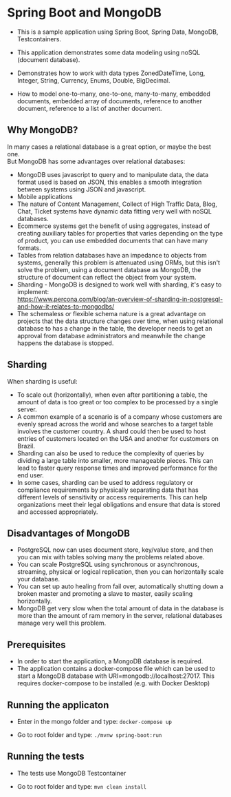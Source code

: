 # Spring Boot and MongoDB

* This is a sample application using Spring Boot, Spring Data, MongoDB, Testcontainers.  

* This application demonstrates some data modeling using noSQL (document database).  

* Demonstrates how to work with data types ZonedDateTime, Long, Integer, String, Currency, Enums, Double, BigDecimal.  

* How to model one-to-many, one-to-one, many-to-many, embedded documents, embedded array of documents, reference to another document, reference to a list of another document.  

## Why MongoDB?

In many cases a relational database is a great option, or maybe the best one.  
But MongoDB has some advantages over relational databases:
* MongoDB uses javascript to query and to manipulate data, the data format used is based on JSON, this enables a smooth integration between systems using JSON and javascript.
* Mobile applications 
* The nature of Content Management, Collect of High Traffic Data, Blog, Chat, Ticket systems have dynamic data fitting very well with noSQL databases.  
* Ecommerce systems get the benefit of using aggregates, instead of creating auxiliary tables for properties that varies depending on the type of product, you can use embedded documents that can have many formats.  
* Tables from relation databases have an impedance to objects from systems, generally this problem is attenuated using ORMs, but this isn't solve the problem, using a document database as MongoDB, the structure of document can reflect the object from your system.
* Sharding - MongoDB is designed to work well with sharding, it's easy to implement:  
 https://www.percona.com/blog/an-overview-of-sharding-in-postgresql-and-how-it-relates-to-mongodbs/
* The schemaless or flexible schema nature is a great advantage on projects that the data structure changes over time, when using relational database to has a change in the table, the developer needs to get an approval from database administrators and meanwhile the change happens the database is stopped. 

## Sharding

When sharding is useful:
* To scale out (horizontally), when even after partitioning a table, the amount of data is too great or too complex to be processed by a single server.
* A common example of a scenario is of a company whose customers are evenly spread across the world and whose searches to a target table involves the customer country. A shard could then be used to host entries of customers located on the USA and another for customers on Brazil.
* Sharding can also be used to reduce the complexity of queries by dividing a large table into smaller, more manageable pieces. This can lead to faster query response times and improved performance for the end user.
* In some cases, sharding can be used to address regulatory or compliance requirements by physically separating data that has different levels of sensitivity or access requirements. This can help organizations meet their legal obligations and ensure that data is stored and accessed appropriately.

## Disadvantages of MongoDB

* PostgreSQL now can uses document store, key/value store, and then you can mix with tables solving many the problems related above.   
* You can scale PostgreSQL using synchronous or asynchronous, streaming, physical or logical replication, then you can horizontally scale your database.
* You can set up auto healing from fail over, automatically shutting down a broken master and promoting a slave to master, easily scaling horizontally.  
* MongoDB get very slow when the total amount of data in the database is more than the amount of ram memory in the server, relational databases manage very well this problem.  


## Prerequisites

* In order to start the application, a MongoDB database is required.
* The application contains a docker-compose file which can be used to start a MongoDB database with URI=mongodb://localhost:27017. This requires docker-compose to be installed (e.g. with Docker Desktop)

## Running the applicaton

* Enter in the mongo folder and type: `docker-compose up`

* Go to root folder and type: `./mvnw spring-boot:run`

## Running the tests

* The tests use MongoDB Testcontainer

* Go to root folder and type: `mvn clean install`